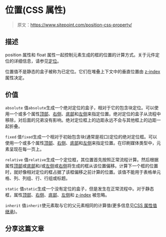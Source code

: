 # 位置(CSS 属性)

> 原文：<https://www.sitepoint.com/position-css-property/>

## 描述

position 属性和 float 属性一起控制元素生成的框的位置的计算方式。关于元件定位的详细信息，请参见[定位](https://reference.sitepoint.com/css/positioning)。

位置值不是静态的盒子被称为已定位。它们在堆叠上下文中的垂直位置由 [z-index](https://reference.sitepoint.com/css/z-index) 属性决定。

## 价值

`absolute`
值`absolute`生成一个绝对定位的盒子，相对于它的包含块定位。可以使用一个或多个属性[顶部](https://reference.sitepoint.com/css/top)、[右侧](https://reference.sitepoint.com/css/right)、[底部](https://reference.sitepoint.com/css/bottom)和[左侧](https://reference.sitepoint.com/css/left)来指定位置。绝对定位的盒子从流程中移除，对后面的兄弟没有影响。绝对定位框上的边距永远不会与其他框上的边距一起折叠。

`fixed`
值`fixed`生成一个相对于初始包含块(通常是视口)定位的绝对定位框。可以使用一个或多个属性[顶部](https://reference.sitepoint.com/css/top)、[右侧](https://reference.sitepoint.com/css/right)、[底部](https://reference.sitepoint.com/css/bottom)和[左侧](https://reference.sitepoint.com/css/left)来指定位置。在印刷媒体类型中，元素呈现在每一页上。

`relative`
值`relative`生成一个定位框，其位置首先按照正常流程计算。然后根据属性[顶部](https://reference.sitepoint.com/css/top)或[底部](https://reference.sitepoint.com/css/bottom)和/或[左侧](https://reference.sitepoint.com/css/left)或[右侧](https://reference.sitepoint.com/css/right)将生成的框从该位置偏移。计算下一个框的位置时，就好像相对定位的框占据了该框偏移之前计算的位置。该值不能用于表格单元格、列、列组、行、行组或标题。

`static`
值`static`生成一个没有定位的盒子，但是发生在正常流程中。对于静态框，属性[顶部](https://reference.sitepoint.com/css/top)、[右侧](https://reference.sitepoint.com/css/right)、[底部](https://reference.sitepoint.com/css/bottom)、[左侧](https://reference.sitepoint.com/css/left)和 [z-index](https://reference.sitepoint.com/css/z-index) 被忽略。

`inherit`
值`inherit`使元素取与它的父元素相同的计算值(更多信息见[CSS 属性值继承](https://reference.sitepoint.com/css/inheritvalue))。

## 分享这篇文章